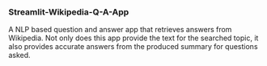 ### Streamlit-Wikipedia-Q-A-App

A NLP based question and answer app that retrieves answers from Wikipedia. Not only does this app provide the text for the searched topic, it also provides accurate answers from the produced summary for questions asked. 
